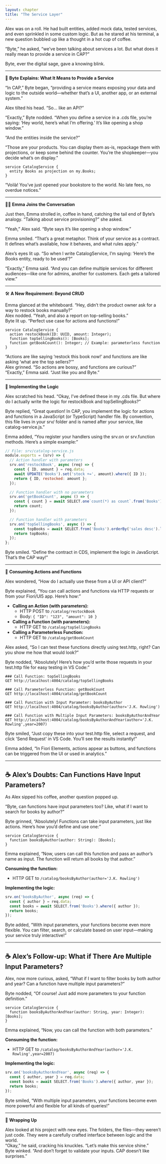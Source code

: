 ```yaml
---
layout: chapter
title: "The Service Layer"
---
```


Alex was on a roll. He had built entities, added mock data, tested services, and even sprinkled in some custom logic. But as he stared at his terminal, a new question bubbled up like a thought in a hot cup of coffee.

“Byte,” he asked, “we’ve been talking about services a lot. But what does it really mean to provide a service in CAP?”

Byte, ever the digital sage, gave a knowing blink.

---

🧠 **Byte Explains: What It Means to Provide a Service**

“In CAP,” Byte began, “providing a service means exposing your data and logic to the outside world—whether that’s a UI, another app, or an external system.”

Alex tilted his head. “So... like an API?”

“Exactly,” Byte nodded. “When you define a service in a .cds file, you’re saying: ‘Hey world, here’s what I’m offering.’ It’s like opening a shop window.”

“And the entities inside the service?”

“Those are your products. You can display them as-is, repackage them with projections, or keep some behind the counter. You’re the shopkeeper—you decide what’s on display.”

```cds
service CatalogService {
  entity Books as projection on my.Books;
}
```

“Voilà! You’ve just opened your bookstore to the world. No late fees, no overdue notices.”

---

👩‍💻 **Emma Joins the Conversation**

Just then, Emma strolled in, coffee in hand, catching the tail end of Byte’s analogy. “Talking about service provisioning?” she asked.

“Yeah,” Alex said. “Byte says it’s like opening a shop window.”

Emma smiled. “That’s a great metaphor. Think of your service as a contract. It defines what’s available, how it behaves, and what rules apply.”

Alex’s eyes lit up. “So when I write CatalogService, I’m saying: ‘Here’s the Books entity, ready to be used’?”

“Exactly,” Emma said. “And you can define multiple services for different audiences—like one for admins, another for customers. Each gets a tailored view.”

---

🛠️ **A New Requirement: Beyond CRUD**

Emma glanced at the whiteboard. “Hey, didn’t the product owner ask for a way to restock books manually?”  
Alex nodded. “Yeah, and also a report on top-selling books.”  
Byte lit up. “Perfect use case for actions and functions!”

```cds
service CatalogService {
  action restockBook(ID: UUID, amount: Integer);
  function topSellingBooks(): [Books];
  function getBookCount(): Integer; // Example: parameterless function
}
```

“Actions are like saying ‘restock this book now!’ and functions are like asking ‘what are the top sellers?’”  
Alex grinned. “So actions are bossy, and functions are curious?”  
“Exactly,” Emma said. “Just like you and Byte.”

---

📝 **Implementing the Logic**

Alex scratched his head. “Okay, I’ve defined these in my .cds file. But where do I actually write the logic for restockBook and topSellingBooks?”

Byte replied, “Great question! In CAP, you implement the logic for actions and functions in a JavaScript (or TypeScript) handler file. By convention, this file lives in your srv/ folder and is named after your service, like catalog-service.js.”

Emma added, “You register your handlers using the srv.on or srv.function methods. Here’s a simple example:”

```js
// File: srv/catalog-service.js
module.exports = (srv) => {
  // Action handler with parameters
  srv.on('restockBook', async (req) => {
    const { ID, amount } = req.data;
    await UPDATE('Books').set('stock +=', amount).where({ ID });
    return { ID, restocked: amount };
  });

  // Function handler with no parameters
  srv.on('getBookCount', async () => {
    const { count } = await SELECT.one`count(*) as count`.from('Books');
    return count;
  });

  // Function handler with parameters
  srv.on('topSellingBooks', async () => {
    const topBooks = await SELECT.from('Books').orderBy('sales desc').limit(5);
    return topBooks;
  });
};
```

Byte smiled. “Define the contract in CDS, implement the logic in JavaScript. That’s the CAP way!”

---

📝 **Consuming Actions and Functions**

Alex wondered, “How do I actually use these from a UI or API client?”

Byte explained, “You can call actions and functions via HTTP requests or from your Fiori/UI5 app. Here’s how:”

- **Calling an Action (with parameters):**
  - HTTP POST to `/catalog/restockBook`
  - Body: `{ "ID": "123", "amount": 10 }`
- **Calling a Function (with parameters):**
  - HTTP GET to `/catalog/topSellingBooks`
- **Calling a Parameterless Function:**
  - HTTP GET to `/catalog/getBookCount`

Alex asked, “So I can test these functions directly using test.http, right? Can you show me how that would look?”

Byte nodded, “Absolutely! Here’s how you’d write those requests in your test.http file for easy testing in VS Code:”

```
### Call Function: topSellingBooks
GET http://localhost:4004/catalog/topSellingBooks

### Call Parameterless Function: getBookCount
GET http://localhost:4004/catalog/getBookCount

### Call Function with Input Parameter: booksByAuthor
GET http://localhost:4004/catalog/booksByAuthor(author='J.K. Rowling')

### Call Function with Multiple Input Parameters: booksByAuthorAndYear
GET http://localhost:4004/catalog/booksByAuthorAndYear(author='J.K. Rowling',year=2007)
```

Byte smiled, “Just copy these into your test.http file, select a request, and click 'Send Request' in VS Code. You’ll see the results instantly!”

Emma added, “In Fiori Elements, actions appear as buttons, and functions can be triggered from the UI or used in analytics.”

---

## ☕ Alex’s Doubts: Can Functions Have Input Parameters?

As Alex sipped his coffee, another question popped up.

“Byte, can functions have input parameters too? Like, what if I want to search for books by author?”

Byte grinned, “Absolutely! Functions can take input parameters, just like actions. Here’s how you’d define and use one:”

```cds
service CatalogService {
  function booksByAuthor(author: String): [Books];
}
```

Emma explained, “Now, users can call this function and pass an author’s name as input. The function will return all books by that author.”

**Consuming the function:**
- HTTP GET to `/catalog/booksByAuthor(author='J.K. Rowling')`

**Implementing the logic:**
```js
srv.on('booksByAuthor', async (req) => {
  const { author } = req.data;
  const books = await SELECT.from('Books').where({ author });
  return books;
});
```

Byte added, “With input parameters, your functions become even more flexible. You can filter, search, or calculate based on user input—making your service truly interactive!”

---

## ☕ Alex’s Follow-up: What if There Are Multiple Input Parameters?

Alex, now more curious, asked, “What if I want to filter books by both author and year? Can a function have multiple input parameters?”

Byte nodded, “Of course! Just add more parameters to your function definition.”

```cds
service CatalogService {
  function booksByAuthorAndYear(author: String, year: Integer): [Books];
}
```

Emma explained, “Now, you can call the function with both parameters.”

**Consuming the function:**
- HTTP GET to `/catalog/booksByAuthorAndYear(author='J.K. Rowling',year=2007)`


**Implementing the logic:**
```js
srv.on('booksByAuthorAndYear', async (req) => {
  const { author, year } = req.data;
  const books = await SELECT.from('Books').where({ author, year });
  return books;
});
```

Byte smiled, “With multiple input parameters, your functions become even more powerful and flexible for all kinds of queries!”

---

🎯 **Wrapping Up**

Alex looked at his project with new eyes. The folders, the files—they weren’t just code. They were a carefully crafted interface between logic and the world.  
“Okay,” he said, cracking his knuckles. “Let’s make this service shine.”  
Byte winked. “And don’t forget to validate your inputs. CAP doesn’t like surprises.”
